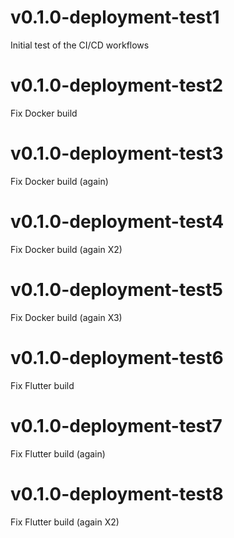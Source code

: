 # v0.1.0-deployment-test1
Initial test of the CI/CD workflows

# v0.1.0-deployment-test2
Fix Docker build

# v0.1.0-deployment-test3
Fix Docker build (again)

# v0.1.0-deployment-test4
Fix Docker build (again X2)

# v0.1.0-deployment-test5
Fix Docker build (again X3)

# v0.1.0-deployment-test6
Fix Flutter build

# v0.1.0-deployment-test7
Fix Flutter build (again)

# v0.1.0-deployment-test8
Fix Flutter build (again X2)
